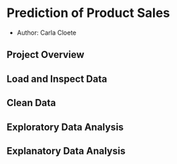 # Prediction of Product Sales
  - Author: Carla Cloete

## Project Overview

## Load and Inspect Data

## Clean Data

## Exploratory Data Analysis

## Explanatory Data Analysis

